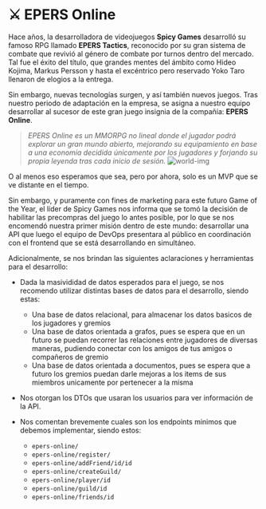 ⚔️ EPERS Online
=

Hace años, la desarrolladora de videojuegos **Spicy Games** desarrolló su famoso RPG llamado **EPERS Tactics**, reconocido por su gran sistema de combate que revivió al género de combate por turnos dentro del mercado. Tal fue el éxito del título, que grandes mentes del ámbito como Hideo Kojima, Markus Persson y hasta el excéntrico pero reservado Yoko Taro llenaron de elogios a la entrega.

Sin embargo, nuevas tecnologías surgen, y así también nuevos juegos. Tras nuestro periodo de adaptación en la empresa, se asigna a nuestro equipo desarrollar al sucesor de este gran juego insignia de la compañía: **EPERS Online**.

> _EPERS Online es un MMORPG no lineal donde el jugador podrá explorar un gran mundo abierto, mejorando su equipamiento en base a una economía decidida únicamente por los jugadores y forjando su propia leyenda tras cada inicio de sesión._
> ![world-img](https://github.com/francogarcino/deploy-template/blob/main/epers-online-wallpaper.jpg)

O al menos eso esperamos que sea, pero por ahora, solo es un MVP que se ve distante en el tiempo.

Sin embargo, y puramente con fines de marketing para este futuro Game of the Year, el líder de Spicy Games nos informa que se tomó la decisión de habilitar las precompras del juego lo antes posible, por lo que se nos encomendó nuestra primer misión dentro de este mundo: desarrollar una API que luego el equipo de DevOps presentara al público en coordinación con el frontend que se está desarrollando en simultáneo.

Adicionalmente, se nos brindan las siguientes aclaraciones y herramientas para el desarrollo:
- Dada la masivididad de datos esperados para el juego, se nos recomendo utilizar distintas bases de datos para el desarrollo, siendo estas:
    - Una base de datos relacional, para almacenar los datos basicos de los jugadores y gremios
    - Una base de datos orientada a grafos, pues se espera que en un futuro se puedan recorrer las relaciones entre jugadores de diversas maneras, pudiendo conectar con los amigos de tus amigos o compañeros de gremio
    - Una base de datos orientada a documentos, pues se espera que a futuro los gremios puedan darle mejoras a los items de sus miembros unicamente por pertenecer a la misma
- Nos otorgan los DTOs que usaran los usuarios para ver información de la API.
- Nos comentan brevemente cuales son los endpoints minimos que debemos implementar, siendo estos:

  - `epers-online/` 
  - `epers-online/register/`
  - `epers-online/addFriend/id/id`
  - `epers-online/createGuild/`
  - `epers-online/player/id`
  - `epers-online/guild/id`
  - `epers-online/friends/id`
